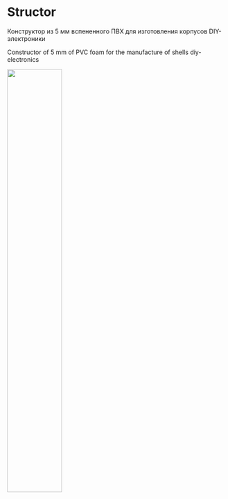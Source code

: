 # Structor
Конструктор из 5 мм вспененного ПВХ для изготовления корпусов DIY-электроники

Constructor of 5 mm of PVC foam for the manufacture of shells diy-electronics

<img width="50%" height="50%" src="https://raw.githubusercontent.com/TaniaMol/Structor/master/Presentation/interface.gif"/>
